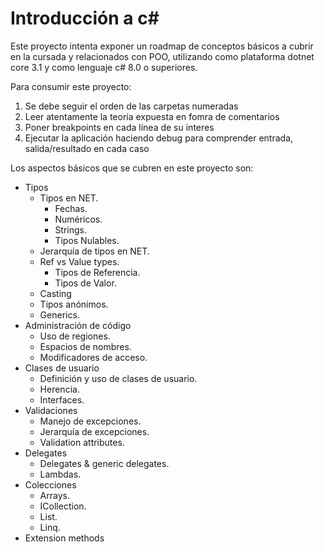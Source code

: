 # Introducción a c#

Este proyecto intenta exponer un roadmap de conceptos básicos a cubrir en la cursada y relacionados con POO, 
utilizando como plataforma dotnet core 3.1 y como lenguaje c# 8.0 o superiores.

Para consumir este proyecto:
1. Se debe seguir el orden de las carpetas numeradas
2. Leer atentamente la teoría expuesta en fomra de comentarios
3. Poner breakpoints en cada línea de su interes
4. Ejecutar la aplicación haciendo debug para comprender entrada, salida/resultado en cada caso

Los aspectos básicos que se cubren en este proyecto son:
- Tipos
    - Tipos en NET.
        - Fechas.
        - Numéricos.
        - Strings.
        - Tipos Nulables.
    - Jerarquía de tipos en NET.
    - Ref vs Value types.
        - Tipos de Referencia.
        - Tipos de Valor.
    - Casting
    - Tipos anónimos.
    - Generics.
- Administración de código
    - Uso de regiones.
    - Espacios de nombres.
    - Modificadores de acceso.
- Clases de usuario
    - Definición y uso de clases de usuario.
    - Herencia.
    - Interfaces.
- Validaciones
    - Manejo de excepciones.
    - Jerarquía de excepciones.
    - Validation attributes.
- Delegates
    - Delegates & generic delegates.
    - Lambdas.
- Colecciones
    - Arrays.
    - ICollection.
    - List.
    - Linq.
- Extension methods
